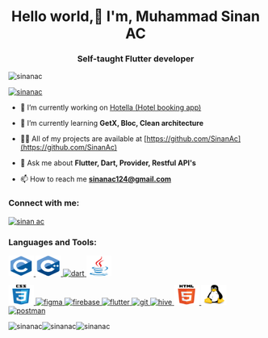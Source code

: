<h1 align="center">Hello world,👋 I'm, Muhammad Sinan AC</h1>
<h3 align="center">Self-taught Flutter developer</h3>

<p align="left"> <img src="https://komarev.com/ghpvc/?username=sinanac&label=Profile%20views&color=0e75b6&style=flat" alt="sinanac" /> </p>

<p align="left"> <a href="https://github.com/ryo-ma/github-profile-trophy"><img src="https://github-profile-trophy.vercel.app/?username=sinanac&theme=onedark" alt="sinanac" /></a> </p>

- 🔭 I’m currently working on [Hotella (Hotel booking app)](https://github.com/SinanAc/hotella)

- 🌱 I’m currently learning **GetX, Bloc, Clean architecture**

- 👨‍💻 All of my projects are available at [https://github.com/SinanAc](https://github.com/SinanAc)

- 💬 Ask me about **Flutter, Dart, Provider, Restful API's**

- 📫 How to reach me **sinanac124@gmail.com** 

<h3 align="left">Connect with me:</h3>
<p align="left">
<a href="https://www.linkedin.com/in/sinan-ac-b1b09421b/" target="blank"><img align="center" src="https://raw.githubusercontent.com/rahuldkjain/github-profile-readme-generator/master/src/images/icons/Social/linked-in-alt.svg" alt="sinan ac" height="30" width="40" /></a>
</p>

<h3 align="left">Languages and Tools:</h3>

<p align="left"> <a href="https://www.cprogramming.com/" target="_blank" rel="noreferrer"> <img src="https://raw.githubusercontent.com/devicons/devicon/master/icons/c/c-original.svg" alt="c" width="50" height="40"/> </a> <a href="https://www.w3schools.com/cpp/" target="_blank" rel="noreferrer"> <img src="https://raw.githubusercontent.com/devicons/devicon/master/icons/cplusplus/cplusplus-original.svg" alt="cplusplus" width="50" height="40"/> </a> <a href="https://dart.dev" target="_blank" rel="noreferrer"> <img src="https://www.vectorlogo.zone/logos/dartlang/dartlang-icon.svg" alt="dart" width="50" height="40"/> </a> <a href="https://www.java.com" target="_blank" rel="noreferrer"> <img src="https://raw.githubusercontent.com/devicons/devicon/master/icons/java/java-original.svg" alt="java" width="50" height="40"/> </a> </p>

<p align="left"> <a href="https://www.w3schools.com/css/" target="_blank" rel="noreferrer"> <img src="https://raw.githubusercontent.com/devicons/devicon/master/icons/css3/css3-original-wordmark.svg" alt="css3" width="50" height="40"/> </a> <a href="https://www.figma.com/" target="_blank" rel="noreferrer"> <img src="https://www.vectorlogo.zone/logos/figma/figma-icon.svg" alt="figma" width="50" height="40"/> </a> <a href="https://firebase.google.com/" target="_blank" rel="noreferrer"> <img src="https://www.vectorlogo.zone/logos/firebase/firebase-icon.svg" alt="firebase" width="50" height="40"/> </a> <a href="https://flutter.dev" target="_blank" rel="noreferrer"> <img src="https://www.vectorlogo.zone/logos/flutterio/flutterio-icon.svg" alt="flutter" width="50" height="40"/> </a> <a href="https://git-scm.com/" target="_blank" rel="noreferrer"> <img src="https://www.vectorlogo.zone/logos/git-scm/git-scm-icon.svg" alt="git" width="50" height="40"/> </a> <a href="https://hive.apache.org/" target="_blank" rel="noreferrer"> <img src="https://www.vectorlogo.zone/logos/apache_hive/apache_hive-icon.svg" alt="hive" width="50" height="40"/> </a> <a href="https://www.w3.org/html/" target="_blank" rel="noreferrer"> <img src="https://raw.githubusercontent.com/devicons/devicon/master/icons/html5/html5-original-wordmark.svg" alt="html5" width="50" height="40"/> </a> <a href="https://www.linux.org/" target="_blank" rel="noreferrer"> <img src="https://raw.githubusercontent.com/devicons/devicon/master/icons/linux/linux-original.svg" alt="linux" width="50" height="40"/> </a> <a href="https://postman.com" target="_blank" rel="noreferrer"> <img src="https://www.vectorlogo.zone/logos/getpostman/getpostman-icon.svg" alt="postman" width="50" height="40"/> </a> </p>

<p><img align="left" src="https://github-readme-stats.vercel.app/api/top-langs?username=sinanac&show_icons=true&locale=en" alt="sinanac" /></p>

<p><img align="left" src="https://github-readme-stats.vercel.app/api?username=sinanac&show_icons=true&locale=en" alt="sinanac" /></p>

<p><img align="left" src="https://github-readme-streak-stats.herokuapp.com/?user=sinanac&" alt="sinanac" /></p>
